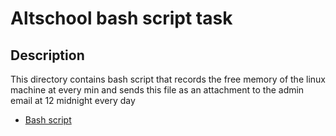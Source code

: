 # Altschool bash script task

## Description
This directory contains bash script that records the free memory of the linux machine at every min and sends this file as an attachment to the admin email at 12 midnight every day
- [Bash script](./mem.sh)
